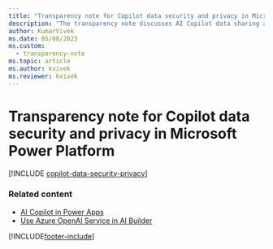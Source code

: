 ```yaml
---
title: "Transparency note for Copilot data security and privacy in Microsoft Power Platform"
description: "The transparency note discusses AI Copilot data sharing and the key considerations for making use of the feature responsibly."
author: KumarVivek 
ms.date: 05/08/2023
ms.custom: 
  - transparency-note
ms.topic: article
ms.author: kvivek
ms.reviewer: kvivek
---
```


# Transparency note for Copilot data security and privacy in Microsoft Power Platform

[!INCLUDE [copilot-data-security-privacy](~/../shared-content/shared/transparency-notes-includes/copilot-data-security-privacy.md)]

### Related content

- [AI Copilot in Power Apps](/power-apps/maker/canvas-apps/ai-overview)
- [Use Azure OpenAI Service in AI Builder](/ai-builder/prebuilt-azure-openai)

[!INCLUDE[footer-include](includes/footer-banner.md)]
